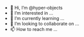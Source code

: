 - 👋 Hi, I’m @hyper-objects
- 👀 I’m interested in ...
- 🌱 I’m currently learning ...
- 💞️ I’m looking to collaborate on ...
- 📫 How to reach me ...

<!---
hyper-objects/hyper-objects is a ✨ special ✨ repository because its `README.md` (this file) appears on your GitHub profile.
You can click the Preview link to take a look at your changes.
--->
